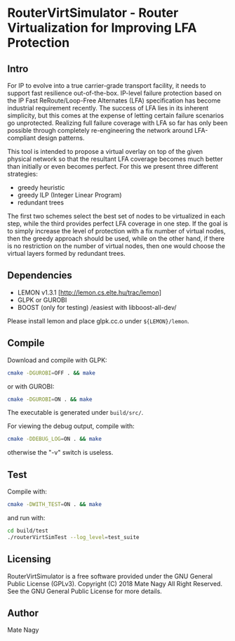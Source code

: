 RouterVirtSimulator - Router Virtualization for Improving LFA Protection
=========

Intro
------

For IP to evolve into a true carrier-grade transport facility, it
needs to support fast resilience out-of-the-box. IP-level failure
protection based on the IP Fast ReRoute/Loop-Free Alternates (LFA)
specification has become industrial requirement recently. The success
of LFA lies in its inherent simplicity, but this comes at the expense
of letting certain failure scenarios go unprotected. Realizing full
failure coverage with LFA so far has only been possible through
completely re-engineering the network around LFA-compliant design
patterns.

This tool is intended to propose a virtual overlay on top of the
given physical network so that the resultant LFA coverage becomes
much better than initially or even becomes perfect. For this we 
present three different strategies:

- greedy heuristic
- greedy ILP (Integer Linear Program)
- redundant trees

The first two schemes select the best set of nodes to be virtualized
in each step, while the third provides perfect LFA coverage in
one step. If the goal is to simply increase the level of protection
with a fix number of virtual nodes, then the greedy approach should
be used, while on the other hand, if there is no restriction on the 
number of virtual nodes, then one would choose the virtual layers 
formed by redundant trees.

Dependencies
-------------
- LEMON v1.3.1 [http://lemon.cs.elte.hu/trac/lemon]
- GLPK or GUROBI
- BOOST (only for testing) /easiest with libboost-all-dev/

Please install lemon and place glpk.cc.o under `${LEMON}/lemon`.

Compile
--------
Download and compile with GLPK:
```sh
cmake -DGUROBI=OFF . && make
```
or with GUROBI:
```sh
cmake -DGUROBI=ON . && make
```
The executable is generated under `build/src/`.

For viewing the debug output, compile with:
```sh
cmake -DDEBUG_LOG=ON . && make
```
otherwise the "-v" switch is useless.

Test
-----
Compile with:
```sh
cmake -DWITH_TEST=ON . && make
```
and run with:
```sh
cd build/test
./routerVirtSimTest --log_level=test_suite
```

Licensing 
--------- 
RouterVirtSimulator is a free software provided under the GNU General
Public License (GPLv3). Copyright (C) 2018 Mate Nagy All Right
Reserved. See the GNU General Public License for more details.

Author
--------
Mate Nagy
